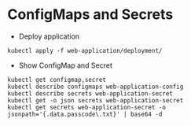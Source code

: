 # ConfigMaps and Secrets

* Deploy application

```shell
kubectl apply -f web-application/deployment/
```

* Show ConfigMap and Secret

```shell
kubectl get configmap,secret
kubectl describe configmaps web-application-config
kubectl describe secrets web-application-secret
kubectl get -o json secrets web-application-secret
kubectl get secrets web-application-secret -o jsonpath='{.data.passcode\.txt}' | base64 -d
```